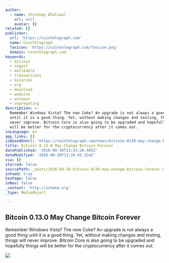 ```yaml
---
author:
  - name: Shivdeep Dhaliwal
    url: null
    avatar: {}
related: []
publisher:
  url: 'https://cointelegraph.com'
  name: CoinTelegraph
  favicon: 'https://cointelegraph.com/favicon.png'
  domain: cointelegraph.com
keywords:
  - bitcoin
  - segwit
  - malleable
  - transactions
  - binaries
  - org
  - download
  - website
  - witness
  - segregating
description: >-
  Remember Windows Vista? The new Coke? An upgrade is not always a good thing
  until it is a good thing. Yet, without making changes and testing, things will
  never improve. Bitcoin Core is also going to be upgraded and hopefully things
  will be better for the cryptocurrency after it comes out.
inLanguage: en
app_links: []
isBasedOnUrl: 'https://cointelegraph.com/news/bitcoin-0130-may-change-bitcoin-forever'
title: Bitcoin 0.13.0 May Change Bitcoin Forever
datePublished: '2016-08-30T13:33:20.405Z'
dateModified: '2016-08-30T13:28:45.324Z'
via: {}
starred: false
sourcePath: _posts/2016-08-30-bitcoin-0130-may-change-bitcoin-forever.md
inFeed: true
hasPage: false
inNav: false
_context: 'http://schema.org'
_type: MediaObject

---
```

<article style=""><h1>Bitcoin 0.13.0 May Change Bitcoin Forever</h1><p>Remember Windows Vista? The new Coke? An upgrade is not always a good thing until it is a good thing. Yet, without making changes and testing, things will never improve. Bitcoin Core is also going to be upgraded and hopefully things will be better for the cryptocurrency after it comes out.</p><img src="https://cointelegraph.com/images/725_Ly9jb2ludGVsZWdyYXBoLmNvbS9zdG9yYWdlL3VwbG9hZHMvdmlldy9lYTBmNjEzNzM5NDA3ZWY4ODcwMjBlYmYwY2QyZDlhNi5qcGc=.jpg" /></article>
